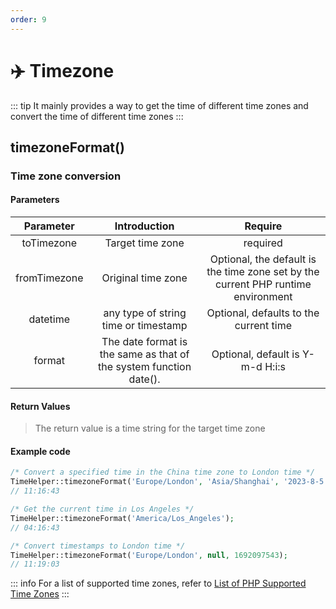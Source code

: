 ```yaml
---
order: 9
---
```


# ✈️ Timezone

::: tip
It mainly provides a way to get the time of different time zones and convert the time of different time zones
:::

## timezoneFormat()

### Time zone conversion

#### Parameters

|  Parameter   |                            Introduction                            |                                      Require                                      |
|:------------:|:------------------------------------------------------------------:|:---------------------------------------------------------------------------------:|
|  toTimezone  |                          Target time zone                          |                                     required                                      |
| fromTimezone |                         Original time zone                         | Optional, the default is the time zone set by the current PHP runtime environment |
|   datetime   |                any type of string time or timestamp                |                      Optional, defaults to the current time                       |
|    format    | The date format is the same as that of the system function date(). |                         Optional, default is Y-m-d H:i:s                          |

#### Return Values

> The return value is a time string for the target time zone

#### Example code

```php
/* Convert a specified time in the China time zone to London time */
TimeHelper::timezoneFormat('Europe/London', 'Asia/Shanghai', '2023-8-5 19:16:43', 'H:i:s');
// 11:16:43

/* Get the current time in Los Angeles */
TimeHelper::timezoneFormat('America/Los_Angeles');
// 04:16:43

/* Convert timestamps to London time */
TimeHelper::timezoneFormat('Europe/London', null, 1692097543);
// 11:19:03
```

::: info
For a list of supported time zones, refer to [List of PHP Supported Time Zones](https://www.php.net/manual/zh/timezones.php)
:::